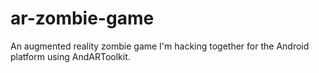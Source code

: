 ar-zombie-game
==============

An augmented reality zombie game I'm hacking together for the Android platform using AndARToolkit.
